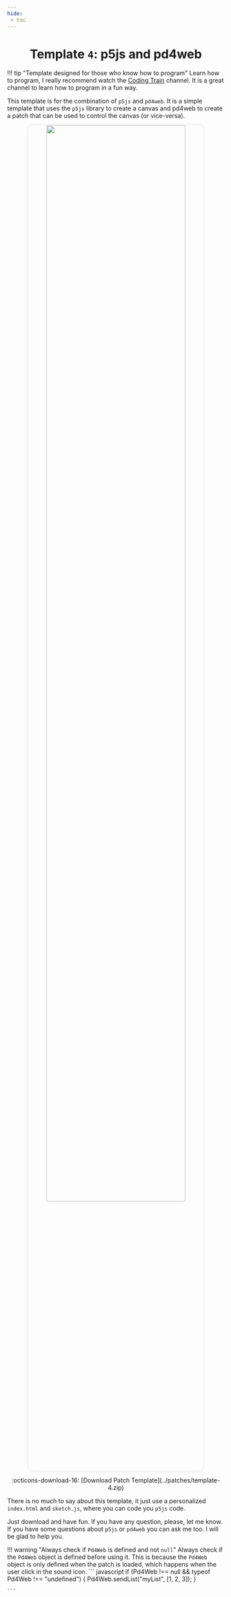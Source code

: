 ```yaml
---
hide:
 - toc
---
```


# <h1 align="center">Template <code>4</code>: p5js and pd4web</h1>

!!! tip "Template designed for those who know how to program"
    Learn how to program, I really recommend watch the [Coding Train](https://www.youtube.com/user/shiffman) channel. It is a great channel to learn how to program in a fun way. 

This template is for the combination of `p5js` and `pd4web`. It is a simple template that uses the `p5js` library to create a canvas and pd4web to create a patch that can be used to control the canvas (or vice-versa).

<p align="center">
  <img src="../assets/p5js.png" width="80%" style="cursor: pointer; border-radius: 10px; box-shadow: 0 0 10px rgba(0, 0, 0, 0.1);" onclick="window.open('./../templates/p5js', '_blank');" >
</p>

<p align="center" markdown>
    :octicons-download-16: [Download Patch Template](../patches/template-4.zip)
</p>

There is no much to say about this template, it just use a personalized `index.html` and `sketch.js`, where you can code you `p5js` code. 

Just download and have fun. If you have any question, please, let me know. If you have some questions about `p5js` or `pd4web` you can ask me too. I will be glad to help you.

!!! warning "Always check if `Pd4Web` is defined and not `null`"
    Always check if the `Pd4Web` object is defined before using it. This is because the `Pd4Web` object is only defined when the patch is loaded, which happens when the user click in the sound icon.
    ``` javascript
    if (Pd4Web !== null && typeof Pd4Web !== "undefined") {
      Pd4Web.sendList("myList", [1, 2, 3]);
    }
 
    ```

